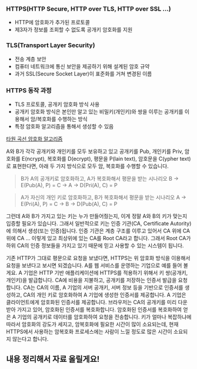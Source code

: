 ### HTTPS(HTTP Secure, HTTP over TLS, HTTP over SSL ...)
- HTTP에 암호화가 추가된 프로토콜
- 제3자가 정보를 조회할 수 없도록 공개키 암호화를 지원

### TLS(Transport Layer Security)
- 전송 계층 보안
- 컴퓨터 네트워크에 통신 보안을 제공하기 위해 설계된 암호 규약
- 과거 SSL(Secure Socket Layer)이 표준화를 거쳐 변경된 이름

### HTTPS 동작 과정
- TLS 프로토콜, 공개키 암호화 방식 사용
- 공개키 암호화 방식은 본인만 알고 있는 비밀키(개인키)와 쌍을 이루는 공개키를 이용해서 암/복호화를 수행하는 방식
- 특정 암호화 알고리즘을 통해서 생성할 수 있음

[타원 곡선 암호화 알고리즘](http://wiki.hash.kr/index.php/%ED%83%80%EC%9B%90%EA%B3%A1%EC%84%A0%EC%95%94%ED%98%B8)

A와 B가 각각 공개키와 개인키를 모두 보유하고 있고 공개키를 Pub, 개인키를 Priv, 암호화를 E(ncrypt), 복호화를 D(ecrypt), 평문을 P(lain text), 암호문을 C(ypher text)로 표현한다면, 아래 두 가지 방식으로 모두 암, 복호화를 수행할 수 있습니다.

> B가 A의 공개키로 암호화하고, A가 복호화해서 평문을 받는 시나리오
B → E(Pub(A), P) = C → A → D(Pri(A), C) = P

> A가 자신의 개인 키로 암호화하고, B가 복호화해서 평문을 받는 시나리오
A → E(Pri(A), P) = C → B → D(Pub(A), C) = P

그런데 A와 B가 가지고 있는 키는 누가 만들어줬는지, 이게 정말 A와 B의 키가 맞는지 입증할 필요가 있습니다. 그래서 일반적으로 키는 인증 기관(CA, Certificate Autority)에 의해서 생성(또는 인증)됩니다. 인증 기관은 계층 구조를 이루고 있어서 CA 위에 CA 위에 CA ... 이렇게 있고 최상위에 있는 CA를 Root CA라고 합니다. 그래서 Root CA가 하위 CA의 인증 정보들을 가지고 있기 때문에 믿고 사용할 수 있는 시스템이 됩니다.

기존 HTTP가 그대로 평문으로 요청을 보냈다면, HTTPS는 위 암호화 방식을 이용해서 요청을 보낸다고 보시면 되겠습니다. A를 웹 서비스를 운영하는 기업으로 예를 들어 볼게요.
A 기업은 HTTP 기반 애플리케이션에 HTTPS를 적용하기 위해서 키 쌍(공개키, 개인키)을 발급합니다.
CA에 비용을 지불하고, 공개키를 저장하는 인증서 발급을 요청합니다.
CA는 CA의 이름, A 기업의 서버 공개키, 서버 정보 등을 기반으로 인증서를 생성하고, CA의 개인 키로 암호화하여 A 기업에 생성한 인증서를 제공합니다.
A 기업은 클라이언트에게 암호화된 인증서를 제공합니다.
브라우저는 CA의 공개키를 미리 다운받아 가지고 있어, 암호화된 인증서를 복호화합니다.
암호화된 인증서를 복호화하여 얻은 A 기업의 공개키로 데이터를 암호화하여 요청을 전송합니다.
키가 얼마나 복잡하냐에 따라서 암호화의 강도가 세지고, 암복호화에 필요한 시간이 많이 소요되는데, 현재 HTTPS에서 사용하는 암복호화 프로세스에는 사람이 느낄 정도로 많은 시간이 소요되지 않는다고 합니다.

## 내용 정리해서 자료 올릴게요!
